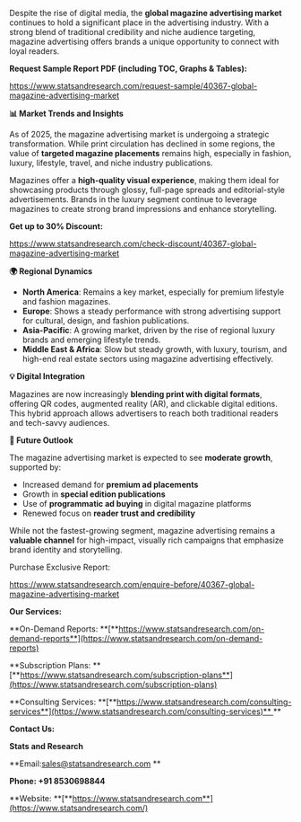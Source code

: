Despite the rise of digital media, the **global magazine advertising
market** continues to hold a significant place in the advertising
industry. With a strong blend of traditional credibility and niche
audience targeting, magazine advertising offers brands a unique
opportunity to connect with loyal readers.

**Request Sample Report PDF (including TOC, Graphs & Tables):**

<https://www.statsandresearch.com/request-sample/40367-global-magazine-advertising-market>

**📊 Market Trends and Insights**

As of 2025, the magazine advertising market is undergoing a strategic
transformation. While print circulation has declined in some regions,
the value of **targeted magazine placements** remains high, especially
in fashion, luxury, lifestyle, travel, and niche industry publications.

Magazines offer a **high-quality visual experience**, making them ideal
for showcasing products through glossy, full-page spreads and
editorial-style advertisements. Brands in the luxury segment continue to
leverage magazines to create strong brand impressions and enhance
storytelling.

**Get up to 30% Discount:**

<https://www.statsandresearch.com/check-discount/40367-global-magazine-advertising-market>

**🌍 Regional Dynamics**

-   **North America**: Remains a key market, especially for premium
    lifestyle and fashion magazines.
-   **Europe**: Shows a steady performance with strong advertising
    support for cultural, design, and fashion publications.
-   **Asia-Pacific**: A growing market, driven by the rise of regional
    luxury brands and emerging lifestyle trends.
-   **Middle East & Africa**: Slow but steady growth, with luxury,
    tourism, and high-end real estate sectors using magazine advertising
    effectively.

**💡 Digital Integration**

Magazines are now increasingly **blending print with digital formats**,
offering QR codes, augmented reality (AR), and clickable digital
editions. This hybrid approach allows advertisers to reach both
traditional readers and tech-savvy audiences.

**🔮 Future Outlook**

The magazine advertising market is expected to see **moderate growth**,
supported by:

-   Increased demand for **premium ad placements**
-   Growth in **special edition publications**
-   Use of **programmatic ad buying** in digital magazine platforms
-   Renewed focus on **reader trust and credibility**

While not the fastest-growing segment, magazine advertising remains a
**valuable channel** for high-impact, visually rich campaigns that
emphasize brand identity and storytelling.

Purchase Exclusive Report:

<https://www.statsandresearch.com/enquire-before/40367-global-magazine-advertising-market>

**Our Services:**

**On-Demand Reports:
**[**https://www.statsandresearch.com/on-demand-reports**](https://www.statsandresearch.com/on-demand-reports)

**Subscription Plans:
**[**https://www.statsandresearch.com/subscription-plans**](https://www.statsandresearch.com/subscription-plans)

**Consulting Services:
**[**https://www.statsandresearch.com/consulting-services**](https://www.statsandresearch.com/consulting-services)** **

**Contact Us:**

**Stats and Research**

**Email:sales@statsandresearch.com **

**Phone: +91 8530698844**

**Website:
**[**https://www.statsandresearch.com**](https://www.statsandresearch.com/)
